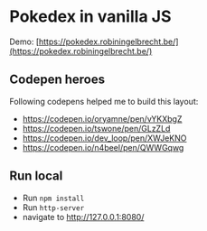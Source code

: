 # Pokedex in vanilla JS

Demo: [https://pokedex.robiningelbrecht.be/](https://pokedex.robiningelbrecht.be/)

## Codepen heroes

Following codepens helped me to build this layout:

* https://codepen.io/oryamne/pen/vYKXbgZ
* https://codepen.io/tswone/pen/GLzZLd
* https://codepen.io/dev_loop/pen/XWJeKNO
* https://codepen.io/n4beel/pen/QWWGqwg

## Run local

* Run `npm install`
* Run `http-server`
* navigate to http://127.0.0.1:8080/